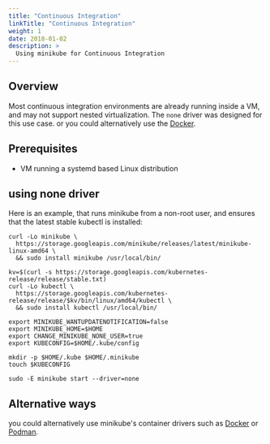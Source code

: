 ```yaml
---
title: "Continuous Integration"
linkTitle: "Continuous Integration"
weight: 1
date: 2018-01-02
description: >
  Using minikube for Continuous Integration
---
```


## Overview

Most continuous integration environments are already running inside a VM, and may not support nested virtualization. The `none` driver was designed for this use case. or you could alternatively use the [Docker](https://minikube.sigs.k8s.io/docs/reference/drivers/docker).

## Prerequisites

- VM running a systemd based Linux distribution

## using none driver

 Here is an example, that runs minikube from a non-root user, and ensures that the latest stable kubectl is installed:

```shell
curl -Lo minikube \
  https://storage.googleapis.com/minikube/releases/latest/minikube-linux-amd64 \
  && sudo install minikube /usr/local/bin/

kv=$(curl -s https://storage.googleapis.com/kubernetes-release/release/stable.txt)
curl -Lo kubectl \
  https://storage.googleapis.com/kubernetes-release/release/$kv/bin/linux/amd64/kubectl \
  && sudo install kubectl /usr/local/bin/

export MINIKUBE_WANTUPDATENOTIFICATION=false
export MINIKUBE_HOME=$HOME
export CHANGE_MINIKUBE_NONE_USER=true
export KUBECONFIG=$HOME/.kube/config

mkdir -p $HOME/.kube $HOME/.minikube
touch $KUBECONFIG

sudo -E minikube start --driver=none
```

##  Alternative ways

you could alternatively use minikube's container drivers such as [Docker](https://minikube.sigs.k8s.io/docs/reference/drivers/docker) or [Podman](https://minikube.sigs.k8s.io/docs/reference/drivers/podman).